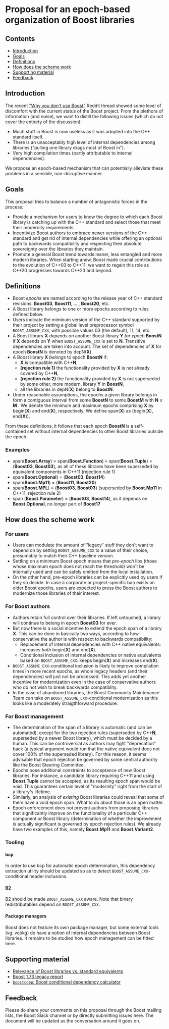 # Proposal for an epoch-based organization of Boost libraries

## Contents

* [Introduction](#introduction)
* [Goals](#goals)
* [Definitions](#definitions)
* [How does the scheme work](#how-does-the-scheme-work)
* [Supporting material](#supporting-material)
* [Feedback](#feedback)

## Introduction

The recent ["Why you don't use Boost"](https://www.reddit.com/r/cpp/comments/gfowpq/why_you_dont_use_boost/) Reddit thread showed some level of discomfort with the current status of the Boost project. From the plethora of information (and noise), we want to distill the following issues (which do not cover the entirety of the discussion):

* Much stuff in Boost is now useless as it was adopted into the C++ standard itself.
* There is an unacceptably high level of internal dependencies among libraries ("pulling one library drags most of Boost in").
* Very high compilation times (partly attributable to internal dependencies).

We propose an epoch-based mechanism that can potentially alleviate these problems in a sensible, non-disruptive manner.

## Goals

This proposal tries to balance a number of antagonistic forces in the process:

* Provide a mechanism for users to know the degree to which each Boost library is catching up with the C++ standard and select those that meet their modernity requirements.
* Incentivize Boost authors to embrace newer versions of the C++ standard and get rid of internal dependencies while offering an optional path to backwards compatibility and respecting their absolute sovereignty over the libraries they maintain.
* Promote a general Boost trend towards leaner, less entangled and more modern libraries. When starting anew, Boost made crucial contributions to the evolution of C++03 to C++11: we want to regain this role as C++20 progresses towards C++23 and beyond.

## Definitions

* Boost _epochs_ are named according to the release year of C++ standard revisions: **Boost03**, **Boost11**, ... , **Boost20**, etc.
* A Boost library _belongs_ to one or more epochs according to rules defined below.
* Users indicate the miminum version of the C++ standard supported by their project by setting a global level preprocessor symbol `BOOST_ASSUME_CXX`, with possible values 03 (the default), 11, 14, etc.
* A Boost library **X** _depends on_ another Boost library **Y** _for epoch_ **BoostN** if **X** depends on **Y** when `BOOST_ASSUME_CXX` is set to **N**. Transitive dependencies are taken into account. The set of dependencies of **X** for epoch **BoostN** is denoted by depN(**X**).
* A Boost library **X** _belongs_ to epoch **BoostN** if:
  * **X** is compatible with C++**N**,
  * **(rejection rule 1)** the functionality provided by **X** is not already covered by C++**N**,
  * **(rejection rule 2)** the functionality provided by **X** is not superseded by some other, more modern, library **Y** in **BoostN**,
  * all the libraries in depN(**X**) belong to **BoostN**.
* Under reasonable assumptions, the epochs a given library belongs in form a contiguous interval from some **BoostN** to some **BoostM** with **N** ≤ **M** . We denote the minimum and maximum epochs comprising **X** by begin(**X**) and end(**X**), respectively. We define span(**X**) as (begin(**X**), end(**X**)).

From these definitions, it follows that each epoch **BoostN** is a self-contained set without internal dependencies to other Boost libraries outside the epoch.

### Examples

* span(**Boost.Array**) = span(**Boost.Function**) = span(**Boost.Tuple**) = (**Boost03**, **Boost03**), as all of these librares have been superseded by equivalent components in C++11 (rejection rule 1)
* span(**Boost.Optional**) = (**Boost03**, **Boost14**)
* span(**Boost.Mp11**) = (**Boost11**, **Boost20**)
* span(**Boost.MPL**) = (**Boost03**, **Boost03**) (superseded by **Boost.Mp11** in C++11, rejection rule 2)
* span (**Boost.Parameter**) = (**Boost03**, **Boost14**), as it depends on **Boost.Optional**, no longer part of **Boost17**

## How does the scheme work

### For users

* Users can modulate the amount of "legacy" stuff they don't want to depend on by setting `BOOST_ASSUME_CXX` to a value of their choice, presumably to match their C++ baseline version.
* Settling on a minimum Boost epoch means that *pre-epoch* libs (those whose maximum epoch does not reach the threshold) won't be internally used and can be safely omitted from the local installation.
* On the other hand, pre-epoch libraries can be explicitly used by users if they so decide. In case a corporate or project-specific ban exists on older Boost epochs, users are expected to press the Boost authors to modernize those libraries of their interest.

### For Boost authors

* Authors retain full control over their libraries. If left untouched, a library will continue to belong in epoch **Boost03** for ever.
* But now there is a social incentive to extend the epoch span of a library **X**. This can be done in basically two ways, according to how conservative the author is with respect to backwards compatibility:
  * Replacement of internal dependencies with C++ native equivalents: increases _both_ begin(**X**) and end(**X**).
  * Conditional inclusion of internal dependencies or native equivalents based on `BOOST_ASSUME_CXX`: keeps begin(**X**) and increases end(**X**).
* `BOOST_ASSUME_CXX`-conditional inclusion is likely to improve compilation times in more recent epochs, as whole legacy headers (and their dependencies) will just not be processed. This adds yet another incentive for modernization even in the case of conservative authors who do not wish to break backwards compatiblity.
* In the case of abandoned libraries, the Boost Community Maintenance Team can take on `BOOST_ASSUME_CXX`-conditional modernization as this looks like a moderately straigthforward procedure.

### For Boost management

* The determination of the span of a library is automatic (and can be automated), except for the two rejection rules (superseded by C++**N**, superseded by a newer Boost library), which must be decided by a human. This can be controversial as authors may fight "deprecation" back (a typical argument would run that the native equivalent does not cover 100% of the superseded library). For this reason, it seems advisable that epoch rejection be governed by some central authority like the Boost Steering Committee.
* Epochs pose additional constraints to acceptance of new Boost libraries. For instance, a candidate library requiring C++11 and using **Boost.Tuple** cannot be accepted, as its resulting epoch span would be void. This guarantees certain level of "modernity" right from the start of a library's lifetime.
* Similarly, an analysis of _existing_ Boost libraries could reveal that some of them have a void epoch span. What to do about those is an open matter.
* Epoch enforcement does not prevent authors from proposing libraries that significantly improve on the functionality of a particular C++ component or Boost library (determination of whether the improvement is actually significant is governed by epoch rejection rules). We already have two examples of this, namely **Boost.Mp11** and **Boost.Variant2**.

### Tooling

#### bcp

In order to use bcp for automatic epoch determination, this dependency extraction utility should be updated so as to detect `BOOST_ASSUME_CXX`-conditional header inclusions.

#### B2

B2 should be made `BOOST_ASSUME_CXX` aware. Note that binary redistributables depend on `BOOST_ASSUME_CXX`.

#### Package managers

Boost does not feature its own package manager, but some external tools (vg. vcpkg) do have a notion of internal dependencies between Boost libraries. It remains to be studied how epoch management can be fitted here.

## Supporting material

* [Relevance of Boost libraries vs. standard equivalents](boost_vs_std.md)
* [Boost 1.73 legacy report](legacy_report.md)
* [`boostcdep`: Boost conditional dependency calculator](boostcdep)

## Feedback

Please do share your comments on this proposal through the Boost mailing lists, the Boost Slack channel or by directly submitting issues here. The document will be updated as the conversation around it goes on.
